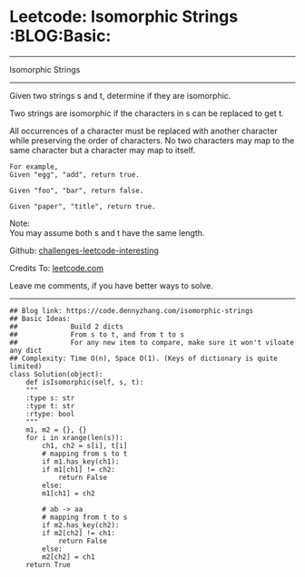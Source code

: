 
# Leetcode: Isomorphic Strings     :BLOG:Basic:

---

Isomorphic Strings  

---

Given two strings s and t, determine if they are isomorphic.  

Two strings are isomorphic if the characters in s can be replaced to get t.  

All occurrences of a character must be replaced with another character while preserving the order of characters. No two characters may map to the same character but a character may map to itself.  

    For example,
    Given "egg", "add", return true.
    
    Given "foo", "bar", return false.
    
    Given "paper", "title", return true.

Note:  
You may assume both s and t have the same length.  

Github: [challenges-leetcode-interesting](https://github.com/DennyZhang/challenges-leetcode-interesting/tree/master/problems/isomorphic-strings)  

Credits To: [leetcode.com](https://leetcode.com/problems/isomorphic-strings/description/)  

Leave me comments, if you have better ways to solve.  

---

    ## Blog link: https://code.dennyzhang.com/isomorphic-strings
    ## Basic Ideas:
    ##             Build 2 dicts
    ##             From s to t, and from t to s
    ##             For any new item to compare, make sure it won't viloate any dict
    ## Complexity: Time O(n), Space O(1). (Keys of dictionary is quite limited)
    class Solution(object):
        def isIsomorphic(self, s, t):
    	"""
    	:type s: str
    	:type t: str
    	:rtype: bool
    	"""
    	m1, m2 = {}, {}
    	for i in xrange(len(s)):
    	    ch1, ch2 = s[i], t[i]
    	    # mapping from s to t
    	    if m1.has_key(ch1):
    		if m1[ch1] != ch2:
    		    return False
    	    else:
    		m1[ch1] = ch2
    
    	    # ab -> aa
    	    # mapping from t to s
    	    if m2.has_key(ch2):
    		if m2[ch2] != ch1:
    		    return False
    	    else:
    		m2[ch2] = ch1
    	return True

